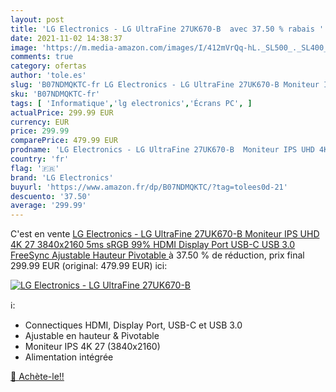 ```yaml
---
layout: post
title: 'LG Electronics - LG UltraFine 27UK670-B  avec 37.50 % rabais '
date: 2021-11-02 14:38:37
image: 'https://m.media-amazon.com/images/I/412mVrQq-hL._SL500_._SL400_.jpg'
comments: true
category: ofertas
author: 'tole.es'
slug: 'B07NDMQKTC-fr LG Electronics - LG UltraFine 27UK670-B Moniteur IPS UHD...'
sku: 'B07NDMQKTC-fr'
tags: [ 'Informatique','lg electronics','Écrans PC', ]
actualPrice: 299.99 EUR
currency: EUR
price: 299.99
comparePrice: 479.99 EUR
prodname: 'LG Electronics - LG UltraFine 27UK670-B  Moniteur IPS UHD 4K 27    3840x2160  5ms  sRGB 99%  HDMI  Display Port  USB-C  USB 3.0  FreeSync  Ajustable Hauteur  Pivotable '
country: 'fr'
flag: '🇫🇷'
brand: 'LG Electronics'
buyurl: 'https://www.amazon.fr/dp/B07NDMQKTC/?tag=tolees0d-21'
descuento: '37.50'
average: '299.99'
---
```


C'est en vente [LG Electronics - LG UltraFine 27UK670-B  Moniteur IPS UHD 4K 27    3840x2160  5ms  sRGB 99%  HDMI  Display Port  USB-C  USB 3.0  FreeSync  Ajustable Hauteur  Pivotable ](https://www.amazon.fr/dp/B07NDMQKTC/?tag=tolees0d-21)  à  37.50 % de réduction, prix final  299.99 EUR (original: 479.99 EUR) ici:

[![LG Electronics - LG UltraFine 27UK670-B ](https://m.media-amazon.com/images/I/412mVrQq-hL._SL500_._SL400_.jpg)](https://www.amazon.fr/dp/B07NDMQKTC/?tag=tolees0d-21)

ℹ️:

- Connectiques HDMI, Display Port, USB-C et USB 3.0
- Ajustable en hauteur & Pivotable
- Moniteur IPS 4K 27 (3840x2160)
- Alimentation intégrée

[🛒 Achète-le!!](https://www.amazon.fr/dp/B07NDMQKTC/?tag=tolees0d-21)
